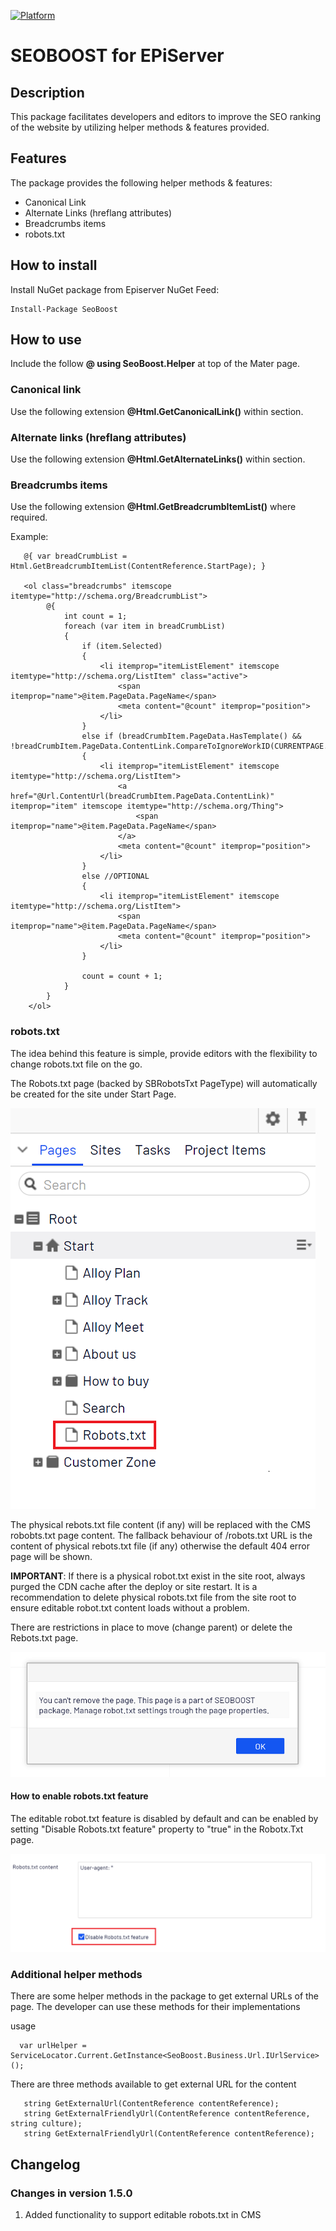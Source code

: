 [![Platform](https://img.shields.io/badge/Episerver-%2011.0.+-orange.svg?style=flat)](http://world.episerver.com/cms/)

# SEOBOOST for EPiServer

## Description
This package facilitates developers and editors to improve the SEO ranking of the website by utilizing helper methods & features provided.

## Features
The package provides the following helper methods & features:
* Canonical Link 
* Alternate Links (hreflang attributes)
* Breadcrumbs items
* robots.txt

## How to install
Install NuGet package from Episerver NuGet Feed:

    Install-Package SeoBoost

## How to use

Include the follow **@ using SeoBoost.Helper** at top of the Mater page.
     
### Canonical link
Use the following extension **@Html.GetCanonicalLink()** within **<head></head>** section.
     
### Alternate links (hreflang attributes)
Use the following extension **@Html.GetAlternateLinks()** within **<head></head>** section.

### Breadcrumbs items
Use the following extension **@Html.GetBreadcrumbItemList()** where required.

Example:
                    
       @{ var breadCrumbList = Html.GetBreadcrumbItemList(ContentReference.StartPage); }

       <ol class="breadcrumbs" itemscope itemtype="http://schema.org/BreadcrumbList">
            @{
                int count = 1;
                foreach (var item in breadCrumbList)
                {
                    if (item.Selected)
                    {
                        <li itemprop="itemListElement" itemscope itemtype="http://schema.org/ListItem" class="active">
                            <span itemprop="name">@item.PageData.PageName</span>
                            <meta content="@count" itemprop="position">
                        </li>
                    }
                    else if (breadCrumbItem.PageData.HasTemplate() && !breadCrumbItem.PageData.ContentLink.CompareToIgnoreWorkID(CURRENTPAGE.ContentLink))
                    {
                        <li itemprop="itemListElement" itemscope itemtype="http://schema.org/ListItem">
                            <a href="@Url.ContentUrl(breadCrumbItem.PageData.ContentLink)" itemprop="item" itemscope itemtype="http://schema.org/Thing">
                                <span itemprop="name">@item.PageData.PageName</span>
                            </a>
                            <meta content="@count" itemprop="position">
                        </li>
                    }
                    else //OPTIONAL
                    {
                        <li itemprop="itemListElement" itemscope itemtype="http://schema.org/ListItem">
                            <span itemprop="name">@item.PageData.PageName</span>
                            <meta content="@count" itemprop="position">
                        </li>
                    }
                    
                    count = count + 1;
                }
            }
        </ol> 
       
### robots.txt

The idea behind this feature is simple, provide editors with the flexibility to change robots.txt file on the go. 

The Robots.txt page (backed by SBRobotsTxt PageType) will automatically be created for the site under Start Page. 

![robots.txt PageType](assets/docsimages/image001.png)

The physical rebots.txt file content (if any) will be replaced with the CMS robobts.txt page content. The fallback behaviour of /robots.txt URL is the content of physical rebots.txt file (if any) otherwise the default 404 error page will be shown.

**IMPORTANT**: If there is a physical robot.txt exist in the site root, always purged the CDN cache after the deploy or site restart. It is a recommendation to delete physical robots.txt file from the site root to ensure editable robot.txt content loads without a problem.


There are restrictions in place to move (change parent) or delete the Rebots.txt page. 

![robots.txt restrictions](assets/docsimages/image003.png)

#### How to enable robots.txt feature
The editable robot.txt feature is disabled by default and can be enabled by setting "Disable Robots.txt feature" property to "true" in the Robotx.Txt page. 

![Robots.txt Page properties](assets/docsimages/image002.png)

### Additional helper methods

There are some helper methods in the package to get external URLs of the page. The developer can use these methods for their implementations 

usage 

      var urlHelper = ServiceLocator.Current.GetInstance<SeoBoost.Business.Url.IUrlService>();


There are three methods available to get external URL for the content 

       string GetExternalUrl(ContentReference contentReference);
       string GetExternalFriendlyUrl(ContentReference contentReference, string culture);
       string GetExternalFriendlyUrl(ContentReference contentReference);

## Changelog
### Changes in version 1.5.0
1. Added functionality to support editable robots.txt in CMS 
